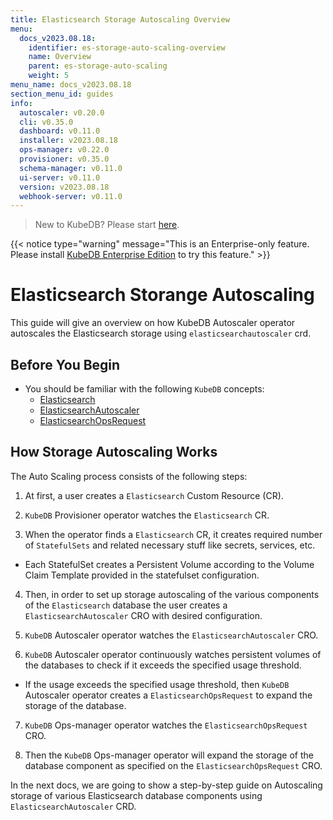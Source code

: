 ```yaml
---
title: Elasticsearch Storage Autoscaling Overview
menu:
  docs_v2023.08.18:
    identifier: es-storage-auto-scaling-overview
    name: Overview
    parent: es-storage-auto-scaling
    weight: 5
menu_name: docs_v2023.08.18
section_menu_id: guides
info:
  autoscaler: v0.20.0
  cli: v0.35.0
  dashboard: v0.11.0
  installer: v2023.08.18
  ops-manager: v0.22.0
  provisioner: v0.35.0
  schema-manager: v0.11.0
  ui-server: v0.11.0
  version: v2023.08.18
  webhook-server: v0.11.0
---
```


> New to KubeDB? Please start [here](/docs/v2023.08.18/README).

{{< notice type="warning" message="This is an Enterprise-only feature. Please install [KubeDB Enterprise Edition](/docs/v2023.08.18/setup/install/enterprise) to try this feature." >}}

# Elasticsearch Storange Autoscaling

This guide will give an overview on how KubeDB Autoscaler operator autoscales the Elasticsearch storage using `elasticsearchautoscaler` crd.

## Before You Begin

- You should be familiar with the following `KubeDB` concepts:
  - [Elasticsearch](/docs/v2023.08.18/guides/elasticsearch/concepts/elasticsearch/)
  - [ElasticsearchAutoscaler](/docs/v2023.08.18/guides/elasticsearch/concepts/autoscaler/)
  - [ElasticsearchOpsRequest](/docs/v2023.08.18/guides/elasticsearch/concepts/elasticsearch-ops-request/)

## How Storage Autoscaling Works

The Auto Scaling process consists of the following steps:

1. At first, a user creates a `Elasticsearch` Custom Resource (CR).

2. `KubeDB` Provisioner  operator watches the `Elasticsearch` CR.

3. When the operator finds a `Elasticsearch` CR, it creates required number of `StatefulSets` and related necessary stuff like secrets, services, etc.

- Each StatefulSet creates a Persistent Volume according to the Volume Claim Template provided in the statefulset configuration.

4. Then, in order to set up storage autoscaling of the various components of the `Elasticsearch` database the user creates a `ElasticsearchAutoscaler` CRO with desired configuration.

5. `KubeDB` Autoscaler operator watches the `ElasticsearchAutoscaler` CRO.

6. `KubeDB` Autoscaler operator continuously watches persistent volumes of the databases to check if it exceeds the specified usage threshold.
- If the usage exceeds the specified usage threshold, then `KubeDB` Autoscaler operator creates a `ElasticsearchOpsRequest` to expand the storage of the database.

7. `KubeDB` Ops-manager operator watches the `ElasticsearchOpsRequest` CRO.

8. Then the `KubeDB` Ops-manager operator will expand the storage of the database component as specified on the `ElasticsearchOpsRequest` CRO.

In the next docs, we are going to show a step-by-step guide on Autoscaling storage of various Elasticsearch database components using `ElasticsearchAutoscaler` CRD.
